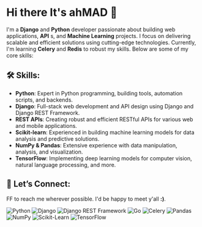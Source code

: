 # Hi there It's ____ahMAD____ 👋

I'm a __Django__ and __Python__ developer passionate about building web applications, __API__ s, and __Machine Learning__ projects. I focus on delivering scalable and efficient solutions using cutting-edge technologies. Currently, I'm learning __Celery__ and __Redis__ to robust my skills. Below are some of my core skills:

## 🛠️ Skills:
 - __Python__: Expert in Python programming, building tools, automation scripts, and backends.
 - __Django__: Full-stack web development and API design using Django and Django REST Framework.
 - __REST APIs__: Creating robust and efficient RESTful APIs for various web and mobile applications.
 - __Scikit-learn__: Experienced in building machine learning models for data analysis and predictive solutions.
 - __NumPy & Pandas__: Extensive experience with data manipulation, analysis, and visualization.
 - __TensorFlow__: Implementing deep learning models for computer vision, natural language processing, and more.

## 🚀 Let’s Connect:
FF to reach me wherever possible. I'd be happy to meet y'all __:)__.

![Python](https://img.shields.io/badge/Python-3.8%2B-blue?logo=python&logoColor=white)
![Django](https://img.shields.io/badge/Django-3.2%2B-green?logo=django&logoColor=white)
![Django REST Framework](https://img.shields.io/badge/DRF-3.12%2B-red?logo=django&logoColor=white)
![Go](https://img.shields.io/badge/Go-1.16%2B-blue?logo=go&logoColor=white)
![Celery](https://img.shields.io/badge/Celery-5.0%2B-green?logo=celery&logoColor=white)
![Pandas](https://img.shields.io/badge/Pandas-%23150458.svg?logo=pandas&logoColor=white)
![NumPy](https://img.shields.io/badge/NumPy-%23013243.svg?logo=numpy&logoColor=white)
![Scikit-Learn](https://img.shields.io/badge/Scikit--Learn-%23F7931E.svg?logo=scikit-learn&logoColor=white)
![TensorFlow](https://img.shields.io/badge/TensorFlow-%23FF6F00.svg?logo=tensorflow&logoColor=white)
